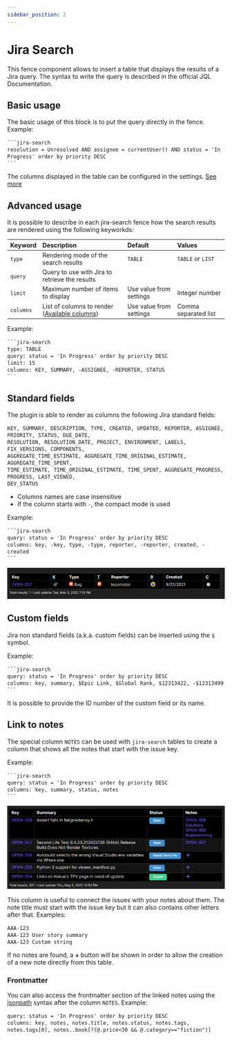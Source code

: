 ```yaml
---
sidebar_position: 2
---
```

# Jira Search

This fence component allows to insert a table that displays the results of a Jira query.
The syntax to write the query is described in the official JQL Documentation.

## Basic usage

The basic usage of this block is to put the query directly in the fence. Example:

````
```jira-search
resolution = Unresolved AND assignee = currentUser() AND status = 'In Progress' order by priority DESC
```
````

The columns displayed in the table can be configured in the settings. [See more](/docs/configuration/search-default-columns)

## Advanced usage

It is possible to describe in each jira-search fence how the search results are rendered using the following keyworkds:

| Keyword | Description | Default | Values |
| :- | :- | :- | :- |
| `type` | Rendering mode of the search results | `TABLE` | `TABLE` or `LIST` |
| `query` | Query to use with Jira to retrieve the results |  |  |
| `limit` | Maximum number of items to display | Use value from settings | Integer number |
| `columns` | List of columns to render ([Available columns](#standard-columns)) | Use value from settings | Comma separated list |

Example:

````
```jira-search
type: TABLE
query: status = 'In Progress' order by priority DESC
limit: 15
columns: KEY, SUMMARY, -ASSIGNEE, -REPORTER, STATUS
```
````

## Standard fields

The plugin is able to render as columns the following Jira standard fields:

```
KEY, SUMMARY, DESCRIPTION, TYPE, CREATED, UPDATED, REPORTER, ASSIGNEE, PRIORITY, STATUS, DUE_DATE,
RESOLUTION, RESOLUTION_DATE, PROJECT, ENVIRONMENT, LABELS, FIX_VERSIONS, COMPONENTS,
AGGREGATE_TIME_ESTIMATE, AGGREGATE_TIME_ORIGINAL_ESTIMATE, AGGREGATE_TIME_SPENT,
TIME_ESTIMATE, TIME_ORIGINAL_ESTIMATE, TIME_SPENT, AGGREGATE_PROGRESS, PROGRESS, LAST_VIEWED,
DEV_STATUS
```

- Columns names are case insensitive
- If the column starts with `-`, the compact mode is used

Example:
````
```jira-search
query: status = 'In Progress' order by priority DESC
columns: key, -key, type, -type, reporter, -reporter, created, -created
```
````
![Compact Columns](/img/compactColumns.png)

## Custom fields

Jira non standard fields (a.k.a. custom fields) can be inserted using the `$` symbol.

Example:
````
```jira-search
query: status = 'In Progress' order by priority DESC
columns: key, summary, $Epic Link, $Global Rank, $12313422, -$12313499
```
````

It is possible to provide the ID number of the custom field or its name.

## Link to notes
The special column `NOTES` can be used with `jira-search` tables to create a column that shows all the notes that start with the issue key.

Example:
````
```jira-search
query: status = 'In Progress' order by priority DESC
columns: key, summary, status, notes
```
````

![Notes Column](/img/notesColumn.png)

This column is useful to connect the issues with your notes about them. The note title must start with the issue key but it can also contains other letters after that.
Examples:
```
AAA-123
AAA-123 User story summary
AAA-123 Custom string
```
If no notes are found, a `➕` button will be shown in order to allow the creation of a new note directly from this table.

### Frontmatter

You can also access the frontmatter section of the linked notes using the [jsonpath](https://github.com/dchester/jsonpath) syntax after the column `NOTES`. Example:

```jira-search
query: status = 'In Progress' order by priority DESC
columns: key, notes, notes.title, notes.status, notes.tags, notes.tags[0], notes..book[?(@.price<30 && @.category=="fiction")]
```
